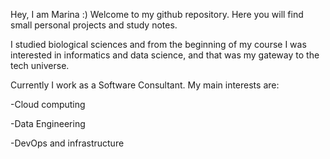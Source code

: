 
Hey, I am Marina :) 
Welcome to my github repository. Here you will find small personal projects and study notes. 

I studied biological sciences and from the beginning of my course I was interested in informatics and data science, and that was my gateway to the tech universe.

Currently I work as a Software Consultant. My main interests are:

-Cloud computing

-Data Engineering

-DevOps and infrastructure


